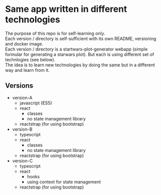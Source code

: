 # Same app written in different technologies

The purpose of this repo is for self-learning only.<br/>
Each version / directory is self-sufficient with its own README, versioning and docker image.<br/>
Each version / directory is a startwars-plot-generator webapp (simple formular for generating a starwars plot).
But each is using different set of technlogies (see below).<br/>
The idea is to learn new technologies by doing the same but in a different way and
learn from it.

## Versions
* version-A
  * javascript (ES5)
  * react
    * classes
    * no state management library
  * reactstrap (for using bootstrap)
* version-B
  * typescript
  * react
    * classes
    * no state management library
  * reactstrap (for using bootstrap)
* version-C
  * typescript
  * react
    * hooks
    * using context for state management
  * reactstrap (for using bootstrap)
